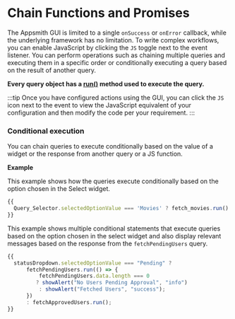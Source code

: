 # Chain Functions and Promises

The Appsmith GUI is limited to a single `onSuccess` or `onError` callback, while the underlying framework has no limitation. To write complex workflows, you can enable JavaScript by clicking the `JS` toggle next to the event listener. You can perform operations such as chaining multiple queries and executing them in a specific order or conditionally executing a query based on the result of another query. 

**Every query object has a [run()](https://docs.appsmith.com/reference/appsmith-framework/query-object#run) method used to execute the query.**

:::tip
Once you have configured actions using the GUI, you can click the `JS` icon next to the event to view the JavaScript equivalent of your configuration and then modify the code per your requirement.
:::

### Conditional execution
You can chain queries to execute conditionally based on the value of a widget or the response from another query or a JS function. 

**Example**

This example shows how the queries execute conditionally based on the option chosen in the Select widget.

```javascript
{{
  Query_Selector.selectedOptionValue === 'Movies' ? fetch_movies.run() : fetch_users.run();
}}

```

This example shows multiple conditional statements that execute queries based on the option chosen in the select widget and also display relevant messages based on the response from the `fetchPendingUsers` query.

```javascript
{{ 
  statusDropdown.selectedOptionValue === "Pending" ?
      fetchPendingUsers.run(() => {
          fetchPendingUsers.data.length === 0 
         ? showAlert("No Users Pending Approval", "info") 
          : showAlert("Fetched Users", "success");
      }) 
      : fetchApprovedUsers.run();
}}
```
